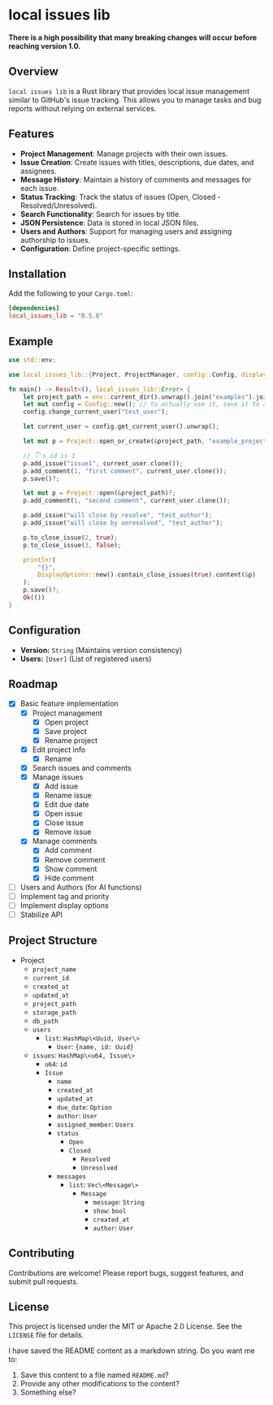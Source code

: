 # local issues lib

**There is a high possibility that many breaking changes will occur before reaching version 1.0.**

## Overview

`local issues lib` is a Rust library that provides local issue management similar to GitHub's issue tracking. This allows you to manage tasks and bug reports without relying on external services.

## Features

- **Project Management**:  Manage projects with their own issues.
- **Issue Creation**: Create issues with titles, descriptions, due dates, and assignees.
- **Message History**: Maintain a history of comments and messages for each issue.
- **Status Tracking**: Track the status of issues (Open, Closed - Resolved/Unresolved).
- **Search Functionality**: Search for issues by title.
- **JSON Persistence**: Data is stored in local JSON files.
- **Users and Authors**: Support for managing users and assigning authorship to issues.
- **Configuration**: Define project-specific settings.

## Installation

Add the following to your `Cargo.toml`:

```toml
[dependencies]
local_issues_lib = "0.5.0"
```

## Example

```rust
use std::env;

use local_issues_lib::{Project, ProjectManager, config::Config, display_options::DisplayOptions};

fn main() -> Result<(), local_issues_lib::Error> {
    let project_path = env::current_dir().unwrap().join("examples").join("project");
    let mut config = Config::new(); // to actually use it, save it to a file with the load function and then use the
    config.change_current_user("test_user");

    let current_user = config.get_current_user().unwrap();

    let mut p = Project::open_or_create(&project_path, "example_project")?;

    // 👇's id is 1
    p.add_issue("issue1", current_user.clone());
    p.add_comment(1, "first comment", current_user.clone());
    p.save()?;

    let mut p = Project::open(&project_path)?;
    p.add_comment(1, "second comment", current_user.clone());

    p.add_issue("will close by resolve", "test_author");
    p.add_issue("will close by unresolved", "test_author");

    p.to_close_issue(2, true);
    p.to_close_issue(3, false);

    println!(
        "{}",
        DisplayOptions::new().contain_close_issues(true).content(&p)
    );
    p.save()?;
    Ok(())
}
```

## Configuration

- **Version:** `String` (Maintains version consistency)
- **Users:** `[User]` (List of registered users)

## Roadmap

- [x] Basic feature implementation
  - [x] Project management
    - [x] Open project
    - [x] Save project
    - [x] Rename project
  - [x] Edit project info
    - [x] Rename
  - [x] Search issues and comments
  - [x] Manage issues
    - [x] Add issue
    - [x] Rename issue
    - [x] Edit due date
    - [x] Open issue
    - [x] Close issue
    - [x] Remove issue
  - [x] Manage comments
    - [x] Add comment
    - [x] Remove comment
    - [x] Show comment
    - [x] Hide comment
- [ ] Users and Authors (for AI functions)
- [ ] Implement tag and priority
- [ ] Implement display options
- [ ] Stabilize API

## Project Structure

- Project
    - `project_name`
    - `current_id`
    - `created_at`
    - `updated_at`
    - `project_path`
    - `storage_path`
    - `db_path`
    - `users`
        - `list`: `HashMap\<Uuid, User\>`
            - `User`: `{name, id: Uuid}`
    - `issues`: `HashMap\<u64, Issue\>`
        - `u64`: `id`
        - `Issue`
            - `name`
            - `created_at`
            - `updated_at`
            - `due_date`: `Option`
            - `author`: `User`
            - `assigned_member`: `Users`
            - `status`
                - `Open`
                - `Closed`
                    - `Resolved`
                    - `Unresolved`
            - `messages`
                - `list`: `Vec\<Message\>`
                    - `Message`
                        - `message`: `String`
                        - `show`: `bool`
                        - `created_at`
                        - `author`: `User`

## Contributing

Contributions are welcome! Please report bugs, suggest features, and submit pull requests.

## License

This project is licensed under the MIT or Apache 2.0 License. See the `LICENSE` file for details.

I have saved the README content as a markdown string.  Do you want me to:

1. Save this content to a file named `README.md`?
2. Provide any other modifications to the content?
3. Something else?
